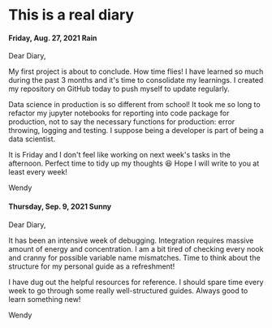 # This is a real diary

#### Friday, Aug. 27, 2021      Rain

Dear Diary,

My first project is about to conclude. How time flies! I have learned so much during the past 3 months and it's time to consolidate my learnings. I created my repository on GitHub today to push myself to update regularly.

Data science in production is so different from school! It took me so long to refactor my jupyter notebooks for reporting into code package for production, not to say the necessary functions for production: error throwing, logging and testing. I suppose being a developer is part of being a data scientist.

It is Friday and I don't feel like working on next week's tasks in the afternoon. Perfect time to tidy up my thoughts :satisfied: Hope I will write to you at least every week!

Wendy

#### Thursday, Sep. 9, 2021      Sunny

Dear Diary,

It has been an intensive week of debugging. Integration requires massive amount of energy and concentration. I am a bit tired of checking every nook and cranny for possible variable name mismatches. Time to think about the structure for my personal guide as a refreshment!

I have dug out the helpful resources for reference. I should spare time every week to go through some really well-structured guides. Always good to learn something new!

Wendy